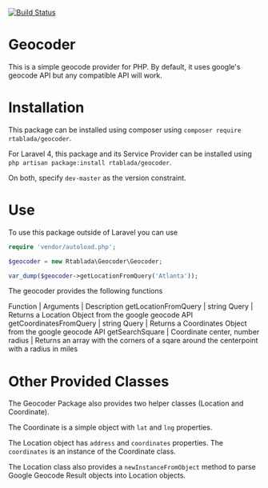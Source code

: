 [![Build Status](https://travis-ci.org/rtablada/geocoder.png?branch=master)](http://travis-ci.org/rtablada/geocoder)

# Geocoder

This is a simple geocode provider for PHP. By default, it uses google's geocode API but any compatible API will work.

# Installation

This package can be installed using composer using `composer require rtablada/geocoder`.

For Laravel 4, this package and its Service Provider can be installed using `php artisan package:install rtablada/geocoder`.

On both, specify `dev-master` as the version constraint.

# Use

To use this package outside of Laravel you can use

```php
require 'vendor/autoload.php';

$geocoder = new Rtablada\Geocoder\Geocoder;

var_dump($geocoder->getLocationFromQuery('Atlanta'));
```

The geocoder provides the following functions

Function				| Arguments							| Description
getLocationFromQuery	| string Query						| Returns a Location Object from the google geocode API
getCoordinatesFromQuery	| string Query						| Returns a Coordinates Object from the google geocode API
getSearchSquare			| Coordinate center, number radius	| Returns an array with the corners of a sqare around the centerpoint with a radius in miles


# Other Provided Classes

The Geocoder Package also provides two helper classes (Location and Coordinate).

The Coordinate is a simple object with `lat` and `lng` properties.

The Location object has `address` and `coordinates` properties. The `coordinates` is an instance of the Coordinate class.

The Location class also provides a `newInstanceFromObject` method to parse Google Geocode Result objects into Location objects.
